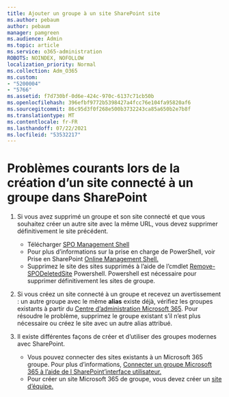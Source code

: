 ```yaml
---
title: Ajouter un groupe à un site SharePoint site
ms.author: pebaum
author: pebaum
manager: pamgreen
ms.audience: Admin
ms.topic: article
ms.service: o365-administration
ROBOTS: NOINDEX, NOFOLLOW
localization_priority: Normal
ms.collection: Adm_O365
ms.custom:
- "5200004"
- "5766"
ms.assetid: f7d730bf-0d6e-424c-970c-6137c71cb50b
ms.openlocfilehash: 396efbf9772b5398427a4fcc76e104fa95820af6
ms.sourcegitcommit: 86c95d3f0f268e500b3732243ca85a650b2e7b8f
ms.translationtype: MT
ms.contentlocale: fr-FR
ms.lasthandoff: 07/22/2021
ms.locfileid: "53532217"
---
```

# <a name="common-issues-when-creating-a-group-connected-site-in-sharepoint"></a>Problèmes courants lors de la création d’un site connecté à un groupe dans SharePoint

1. Si vous avez supprimé un groupe et son site connecté et que vous souhaitez créer un autre site avec la même URL, vous devez supprimer définitivement le site précédent.

   - Télécharger [SPO Management Shell](https://support.office.com/article/introduction-to-the-sharepoint-online-management-shell-c16941c3-19b4-4710-8056-34c034493429)
   - Pour plus d’informations sur la prise en charge de PowerShell, voir Prise en SharePoint [Online Management Shell.](/powershell/module/sharepoint-online/remove-sposite)
   - Supprimez le site des sites supprimés à l’aide de l’cmdlet [Remove-SPODeletedSite](/powershell/module/sharepoint-online/remove-sposite?view=sharepoint-ps) Powershell. Powershell est nécessaire pour supprimer définitivement les sites de groupe.

1. Si vous créez un site connecté à un groupe et recevez un avertissement : un autre groupe avec le même **alias** existe déjà, vérifiez les groupes existants à partir du [Centre d’administration Microsoft 365](https://admin.microsoft.com/AdminPortal/Home#/groups). Pour résoudre le problème, supprimez le groupe existant s’il n’est plus nécessaire ou créez le site avec un autre alias attribué.

1. Il existe différentes façons de créer et d’utiliser des groupes modernes avec SharePoint.

   - Vous pouvez connecter des sites existants à un Microsoft 365 groupe. Pour plus d’informations, [Connecter un groupe Microsoft 365 à l’aide de l SharePoint’interface utilisateur.](/sharepoint/dev/transform/modernize-connect-to-office365-group#connect-an-office-365-group-using-the-sharepoint-user-interface)
   - Pour créer un site Microsoft 365 de groupe, vous devez créer un [site d’équipe.](https://admin.microsoft.com/sharepoint)
